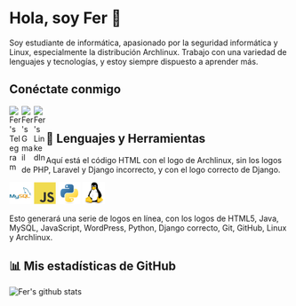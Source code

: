 # Hola, soy Fer 👋

Soy estudiante de informática, apasionado por la seguridad informática y Linux, especialmente la distribución Archlinux. Trabajo con una variedad de lenguajes y tecnologías, y estoy siempre dispuesto a aprender más.

## Conéctate conmigo

<a href="https://t.me/fc_33">
  <img align="left" alt="Fer's Telegram" width="22px" src="https://cdn-icons-png.flaticon.com/512/2111/2111646.png" />
</a>
<a href="mailto:fercassera@gmail.com">
  <img align="left" alt="Fer's Gmail" width="22px" src="https://cdn-icons-png.flaticon.com/512/281/281769.png" />
</a>
<a href="https://www.linkedin.com/in/fernando-cassera-5202bb191">
  <img align="left" alt="Fer's LinkedIn" width="22px" src="https://cdn-icons-png.flaticon.com/512/174/174857.png" />
</a>
<br />

## 🚀 Lenguajes y Herramientas

Aquí está el código HTML con el logo de Archlinux, sin los logos de PHP, Laravel y Django incorrecto, y con el logo correcto de Django.


<p align="left">
   <img src="https://raw.githubusercontent.com/devicons/devicon/master/icons/mysql/mysql-original-wordmark.svg" alt="mysql" width="40" height="40"/>
  <img src="https://raw.githubusercontent.com/devicons/devicon/master/icons/javascript/javascript-original.svg" alt="javascript" width="40" height="40"/>
  <img src="https://raw.githubusercontent.com/devicons/devicon/master/icons/python/python-original.svg" alt="python" width="40" height="40"/>
    <img src="https://raw.githubusercontent.com/devicons/devicon/master/icons/linux/linux-original.svg" alt="linux" width="40" height="40"/>
  
</p>


Esto generará una serie de logos en línea, con los logos de HTML5, Java, MySQL, JavaScript, WordPress, Python, Django correcto, Git, GitHub, Linux y Archlinux.

## 📊 Mis estadísticas de GitHub

![Fer's github stats](https://github-readme-stats.vercel.app/api?username=ferc33&show_icons=true&theme=radical)
